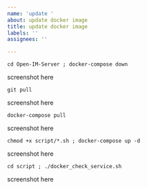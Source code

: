 ```yaml
---
name: 'update '
about: update docker image
title: update docker image
labels: ''
assignees: ''

---
```


```
cd Open-IM-Server ; docker-compose down
```

screenshot here

```
git pull
```

screenshot here

```
docker-compose pull
```

screenshot here

```
chmod +x script/*.sh ; docker-compose up -d
```

screenshot here

```
cd script ; ./docker_check_service.sh
```

screenshot here

